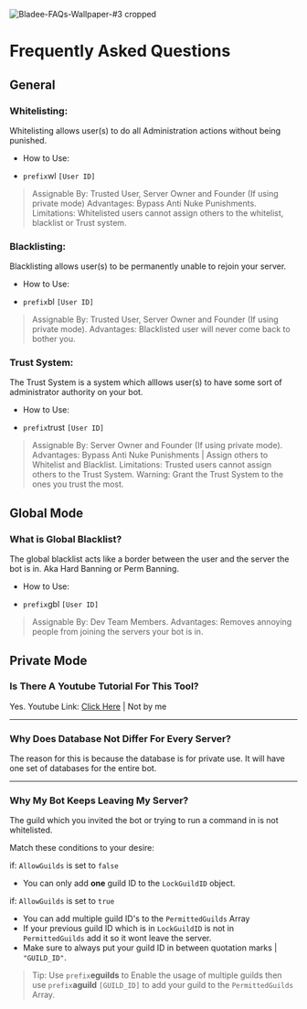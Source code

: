 ![Bladee-FAQs-Wallpaper-#3 cropped](https://user-images.githubusercontent.com/71920969/113476517-dcb60b80-9473-11eb-88ff-b4597c41bbf0.jpg)

# Frequently Asked Questions

## General

### Whitelisting:
Whitelisting allows user(s) to do all Administration actions without being punished.

- How to Use:
* `prefix`wl `[User ID]`

> Assignable By: Trusted User, Server Owner and Founder (If using private mode)
> Advantages: Bypass Anti Nuke Punishments.
> Limitations: Whitelisted users cannot assign others to the whitelist, blacklist or Trust system.

### Blacklisting:
Blacklisting allows user(s) to be permanently unable to rejoin your server.

- How to Use:
* `prefix`bl `[User ID]`

> Assignable By: Trusted User, Server Owner and Founder (If using private mode).
> Advantages: Blacklisted user will never come back to bother you.

### Trust System:
The Trust System is a system which alllows user(s) to have some sort of administrator authority on your bot.

- How to Use:
* `prefix`trust `[User ID]`

> Assignable By: Server Owner and Founder (If using private mode).
> Advantages: Bypass Anti Nuke Punishments | Assign others to Whitelist and Blacklist.
> Limitations: Trusted users cannot assign others to the Trust System.
> Warning: Grant the Trust System to the ones you trust the most.

## Global Mode

### What is Global Blacklist?
The global blacklist acts like a border between the user and the server the bot is in. Aka Hard Banning or Perm Banning.

- How to Use:
* `prefix`gbl `[User ID]`

> Assignable By: Dev Team Members.
> Advantages: Removes annoying people from joining the servers your bot is in.

## Private Mode

### Is There A Youtube Tutorial For This Tool?
Yes. Youtube Link: [Click Here](https://www.youtube.com/watch?v=TSlY4N0Tlo4) | Not by me

----------------

### Why Does Database Not Differ For Every Server?
The reason for this is because the database is for private use. It will have one set of databases for the entire bot.

----------------

### Why My Bot Keeps Leaving My Server?
The guild which you invited the bot or trying to run a command in is not whitelisted.

Match these conditions to your desire:

if: `AllowGuilds` is set to `false`

- You can only add **one** guild ID to the `LockGuildID` object.

if: `AllowGuilds` is set to `true`

- You can add multiple guild ID's to the `PermittedGuilds` Array
- If your previous guild ID which is in `LockGuildID` is not in `PermittedGuilds` add it so it wont leave the server.
- Make sure to always put your guild ID in between quotation marks | `"GUILD_ID"`.

> Tip: Use `prefix`**eguilds** to Enable the usage of multiple guilds then use `prefix`**aguild** `[GUILD_ID]` to add your guild to the `PermittedGuilds` Array.